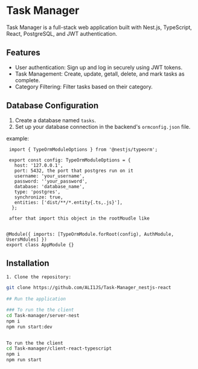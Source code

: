 # Task Manager

Task Manager is a full-stack web application built with Nest.js, TypeScript, React, PostgreSQL, and JWT authentication.

## Features

- User authentication: Sign up and log in securely using JWT tokens.
- Task Management: Create, update, getall, delete, and mark tasks as complete.
- Category Filtering: Filter tasks based on their category.

## Database Configuration

1. Create a database named `tasks`.
2. Set up your database connection in the backend's `ormconfig.json` file.

example:

     import { TypeOrmModuleOptions } from '@nestjs/typeorm';

     export const config: TypeOrmModuleOptions = {
       host: '127.0.0.1',
       port: 5432, the port that postgres run on it
       username: 'your_username',
       password: ''your_password',
       database: 'database_name',
       type: 'postgres',
       synchronize: true,
       entities: ['dist/**/*.entity{.ts,.js}'],
      };

     after that import this object in the rootMoudle like 

       
    @Module({ imports: [TypeOrmModule.forRoot(config), AuthModule, UsersMdules] })
    export class AppModule {}



## Installation
    1. Clone the repository:

   ```bash
   git clone https://github.com/ALI1JS/Task-Manager_nestjs-react
    
## Run the application
  
  ### To run the the client
 cd Task-manager/server-nest
 npm i
 npm run start:dev
   

To run the the client
cd Task-manager/client-react-typescript
npm i
npm run start



